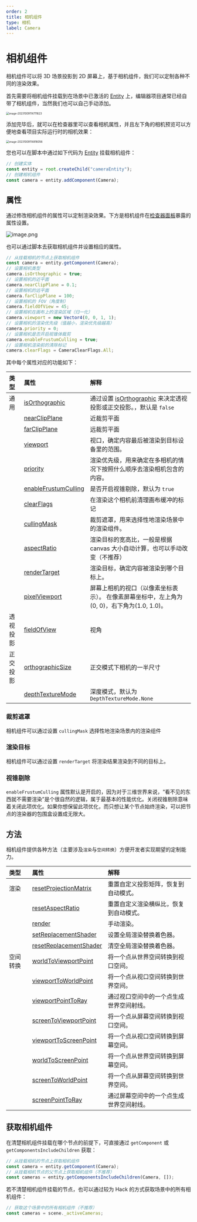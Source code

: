 ```yaml
---
order: 2
title: 相机组件
type: 相机
label: Camera
---
```


# 相机组件

相机组件可以将 3D 场景投影到 2D 屏幕上，基于相机组件，我们可以定制各种不同的渲染效果。

首先需要将相机组件挂载到在场景中已激活的 [Entity]() 上，编辑器项目通常已经自带了相机组件，当然我们也可以自己手动添加。

<img src="https://gw.alipayobjects.com/zos/OasisHub/c6a1a344-630c-40c6-88ef-abb447cfd183/image-20231009114711623.png" alt="image-20231009114711623" style="zoom:50%;" />

添加完毕后，就可以在检查器里可以查看相机属性，并且左下角的相机预览可以方便地查看项目实际运行时的相机效果：

<img src="https://gw.alipayobjects.com/zos/OasisHub/24fa20d2-8f50-49bd-907a-3806f31e462e/image-20231009114816056.png" alt="image-20231009114816056" style="zoom:50%;" />

您也可以在脚本中通过如下代码为 [Entity]() 挂载相机组件：

```typescript
// 创建实体
const entity = root.createChild("cameraEntity");
// 创建相机组件
const camera = entity.addComponent(Camera);
```

## 属性

通过修改相机组件的属性可以定制渲染效果。下方是相机组件在[检查器面板]()暴露的属性设置。

![image.png](https://mdn.alipayobjects.com/huamei_yo47yq/afts/img/A*Za1RSJcYrSMAAAAAAAAAAAAADhuCAQ/original)

也可以通过脚本去获取相机组件并设置相应的属性。

```typescript
// 从挂载相机的节点上获取相机组件
const camera = entity.getComponent(Camera);
// 设置相机类型
camera.isOrthographic = true;
// 设置相机的近平面
camera.nearClipPlane = 0.1;
// 设置相机的远平面
camera.farClipPlane = 100;
// 设置相机的 FOV（角度制）
camera.fieldOfView = 45;
// 设置相机在画布上的渲染区域（归一化）
camera.viewport = new Vector4(0, 0, 1, 1);
// 设置相机的渲染优先级（值越小，渲染优先级越高）
camera.priority = 0;
// 设置相机是否开启视锥体裁剪
camera.enableFrustumCulling = true;
// 设置相机渲染前的清除标记
camera.clearFlags = CameraClearFlags.All;
```

其中每个属性对应的功能如下：

| 类型     | 属性                                                         | 解释                                                         |
| :------- | :----------------------------------------------------------- | :----------------------------------------------------------- |
| 通用     | [isOrthographic](${api}core/Camera#isOrthographic)           | 通过设置 [isOrthographic](${api}core/Camera#isOrthographic) 来决定透视投影或正交投影。，默认是 `false`                                 |
|          | [nearClipPlane](${api}core/Camera#nearClipPlane)             | 近裁剪平面                                                   |
|          | [farClipPlane](${api}core/Camera#farClipPlane)               | 远裁剪平面                                                   |
|          | [viewport](${api}core/Camera#viewport)                       | 视口，确定内容最后被渲染到目标设备里的范围。                 |
|          | [priority](${api}core/Camera#priority)                       | 渲染优先级，用来确定在多相机的情况下按照什么顺序去渲染相机包含的内容。 |
|          | [enableFrustumCulling](${api}core/Camera#enableFrustumCulling) | 是否开启视锥剔除，默认为 `true`                              |
|          | [clearFlags](${api}core/Camera#clearFlags)                   | 在渲染这个相机前清理画布缓冲的标记                           |
|          | [cullingMask](${api}core/Camera#cullingMask)                 | 裁剪遮罩，用来选择性地渲染场景中的渲染组件。                 |
|          | [aspectRatio](${api}core/Camera#aspectRatio)                 | 渲染目标的宽高比，一般是根据 canvas 大小自动计算，也可以手动改变（不推荐） |
|          | [renderTarget](${api}core/Camera#renderTarget)               | 渲染目标，确定内容被渲染到哪个目标上。                      |
|          | [pixelViewport](${api}core/Camera#pixelViewport)             | 屏幕上相机的视口（以像素坐标表示）。 在像素屏幕坐标中，左上角为(0, 0)，右下角为(1.0, 1.0)。 |
| 透视投影  | [fieldOfView](${api}core/Camera#fieldOfView)                 | 视角                                             |
| 正交投影  | [orthographicSize](${api}core/Camera#orthographicSize)       | 正交模式下相机的一半尺寸                                     |
|          | [depthTextureMode](<(${api}core/Camera#depthTextureMode)>)   | 深度模式，默认为`DepthTextureMode.None`                     |

### 裁剪遮罩

相机组件可以通过设置 `cullingMask` 选择性地渲染场景内的渲染组件

<playground src="culling-mask.ts"></playground>

### 渲染目标

相机组件可以通过设置 `renderTarget` 将渲染结果渲染到不同的目标上。

<playground src="multi-camera.ts"></playground>

### 视锥剔除

`enableFrustumCulling` 属性默认是开启的，因为对于三维世界来说，“看不见的东西就不需要渲染”是个很自然的逻辑，属于最基本的性能优化。关闭视锥剔除意味着关闭此项优化。如果你想保留此项优化，而只想让某个节点始终渲染，可以把节点的渲染器的包围盒设置成无限大。

<playground src="renderer-cull.ts"></playground>

## 方法

相机组件提供各种方法（主要涉及`渲染`与`空间转换`）方便开发者实现期望的定制能力。

| 类型      | 属性                                                               | 解释                                     |
| :------- | :----------------------------------------------------------------- | :--------------------------------------- |
|  渲染     | [resetProjectionMatrix](${api}core/Camera#resetProjectionMatrix)   | 重置自定义投影矩阵，恢复到自动模式。     |
|          | [resetAspectRatio](${api}core/Camera#resetAspectRatio)             | 重置自定义渲染横纵比，恢复到自动模式。   |
|          | [render](${api}core/Camera#render)                                 | 手动渲染。                               |
|          | [setReplacementShader](${api}core/Camera#setReplacementShader)     | 设置全局渲染替换着色器。                 |
|          | [resetReplacementShader](${api}core/Camera#resetReplacementShader) | 清空全局渲染替换着色器。                 |
| 空间转换   | [worldToViewportPoint](${api}core/Camera#worldToViewportPoint)    | 将一个点从世界空间转换到视口空间。       |
|          | [viewportToWorldPoint](${api}core/Camera#viewportToWorldPoint)     | 将一个点从视口空间转换到世界空间。       |
|          | [viewportPointToRay](${api}core/Camera#viewportPointToRay)         | 通过视口空间中的一个点生成世界空间射线。 |
|          | [screenToViewportPoint](${api}core/Camera#screenToViewportPoint)   | 将一个点从屏幕空间转换到视口空间。       |
|          | [viewportToScreenPoint](${api}core/Camera#viewportToScreenPoint)   | 将一个点从视口空间转换到屏幕空间。       |
|          | [worldToScreenPoint](${api}core/Camera#worldToScreenPoint)         | 将一个点从世界空间转换到屏幕空间。       |
|          | [screenToWorldPoint](${api}core/Camera#screenToWorldPoint)         | 将一个点从屏幕空间转换到世界空间。       |
|          | [screenPointToRay](${api}core/Camera#screenPointToRay)             | 通过屏幕空间中的一个点生成世界空间射线。 |

## 获取相机组件

在清楚相机组件挂载在哪个节点的前提下，可直接通过 `getComponent` 或 `getComponentsIncludeChildren` 获取：

```typescript
// 从挂载相机的节点上获取相机组件
const camera = entity.getComponent(Camera);
// 从挂载相机节点的父节点上获取相机组件（不推荐）
const cameras = entity.getComponentsIncludeChildren(Camera, []);
```

若不清楚相机组件挂载的节点，也可以通过较为 Hack 的方式获取场景中的所有相机组件：

```typescript
// 获取这个场景中的所有相机组件（不推荐）
const cameras = scene._activeCameras;
```


